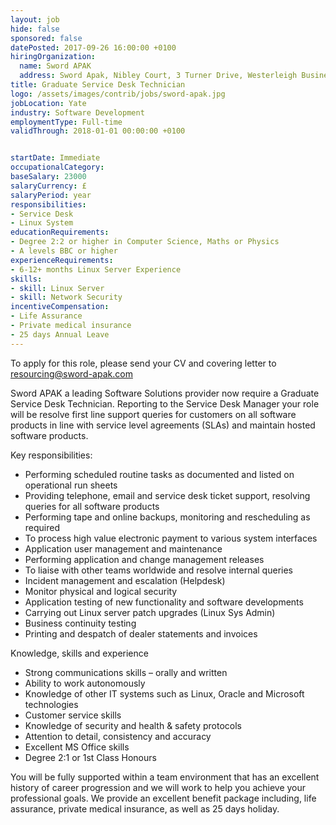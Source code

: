 ```yaml
---
layout: job
hide: false
sponsored: false
datePosted: 2017-09-26 16:00:00 +0100
hiringOrganization:
  name: Sword APAK
  address: Sword Apak, Nibley Court, 3 Turner Drive, Westerleigh Business Park, Bristol, BS37 5YX
title: Graduate Service Desk Technician
logo: /assets/images/contrib/jobs/sword-apak.jpg
jobLocation: Yate
industry: Software Development
employmentType: Full-time
validThrough: 2018-01-01 00:00:00 +0100


startDate: Immediate
occupationalCategory:
baseSalary: 23000
salaryCurrency: £
salaryPeriod: year
responsibilities:
- Service Desk
- Linux System
educationRequirements:
- Degree 2:2 or higher in Computer Science, Maths or Physics
- A levels BBC or higher
experienceRequirements:
- 6-12+ months Linux Server Experience
skills:
- skill: Linux Server
- skill: Network Security
incentiveCompensation:
- Life Assurance
- Private medical insurance
- 25 days Annual Leave
---
```

To apply for this role, please send your CV and covering letter to [resourcing@sword-apak.com](mailto:resourcing@sword-apak.com)

Sword APAK a leading Software Solutions provider now require a Graduate Service Desk Technician. Reporting to the Service Desk Manager your role will be resolve first line support queries for customers on all software products in line with service level agreements (SLAs) and maintain hosted software products.

Key responsibilities:

* Performing scheduled routine tasks as documented and listed on operational run sheets
* Providing telephone, email and service desk ticket support, resolving queries for all software products
* Performing tape and online backups, monitoring and rescheduling as required
* To process high value electronic payment to various system interfaces
* Application user management and maintenance
* Performing application and change management releases
* To liaise with other teams worldwide and resolve internal queries
* Incident management and escalation (Helpdesk)
* Monitor physical and logical security
* Application testing of new functionality and software developments
* Carrying out Linux server patch upgrades (Linux Sys Admin)
* Business continuity testing
* Printing and despatch of dealer statements and invoices

Knowledge, skills and experience

* Strong communications skills – orally and written
* Ability to work autonomously
* Knowledge of other IT systems such as Linux, Oracle and Microsoft technologies
* Customer service skills
* Knowledge of security and health & safety protocols
* Attention to detail, consistency and accuracy
* Excellent MS Office skills
* Degree 2:1 or 1st Class Honours

You will be fully supported within a team environment that has an excellent history of career progression and we will work to help you achieve your professional goals. We provide an excellent benefit package including, life assurance, private medical insurance, as well as 25 days holiday.

